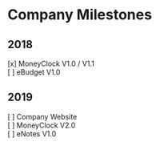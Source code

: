# Company Milestones
## 2018
[x] MoneyClock V1.0 / V1.1 <br>
[ ] eBudget V1.0
## 2019
[ ] Company Website <br>
[ ] MoneyClock V2.0 <br>
[ ] eNotes V1.0
